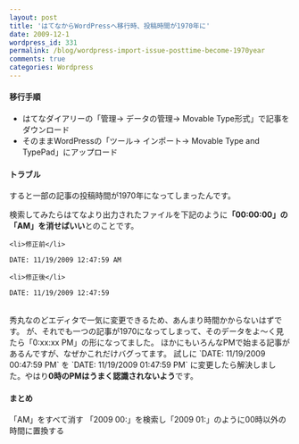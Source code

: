 ```yaml
---
layout: post
title: 'はてなからWordPressへ移行時、投稿時間が1970年に'
date: 2009-12-1
wordpress_id: 331
permalink: /blog/wordpress-import-issue-posttime-become-1970year
comments: true
categories: Wordpress
---
```

<div class="section">
<h4>移行手順</h4>
<ul>
	<li>はてなダイアリーの「管理→ データの管理→ Movable Type形式」で記事をダウンロード</li>
	<li>そのままWordPressの「ツール→ インポート→ Movable Type and TypePad」にアップロード</li>
</ul>
<h4>トラブル</h4>
すると一部の記事の投稿時間が1970年になってしまったんです。

検索してみたらはてなより出力されたファイルを下記のように<span style="font-weight: bold;">「00:00:00」の「AM」を消せばいい</span>とのことです。

	<li>修正前</li>

`DATE: 11/19/2009 12:47:59 AM`

	<li>修正後</li>

`DATE: 11/19/2009 12:47:59`

<br/>
秀丸なのどエディタで一気に変更できるため、あんまり時間かからないはずです。
が、それでも一つの記事が1970になってしまって、そのデータをよ～く見たら「0:xx:xx PM」の形になってました。
ほかにもいろんなPMで始まる記事があるんですが、なぜかこれだけバグってます。
試しに
`DATE: 11/19/2009 00:47:59 PM`
を
`DATE: 11/19/2009 01:47:59 PM`
に変更したら解決しました。やはり<span style="font-weight: bold;">0時のPMはうまく認識されないよう</span>です。
<br/>
</div>
<h4>まとめ</h4>
「AM」をすべて消す
「2009 00:」を検索し「2009 01:」のように00時以外の時間に置換する
